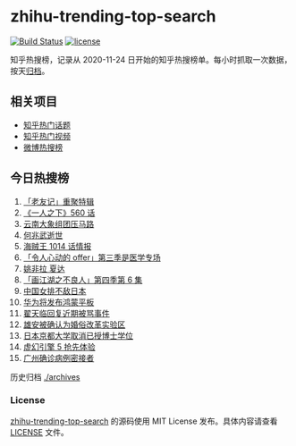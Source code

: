 # zhihu-trending-top-search

[![Build Status](https://github.com/justjavac/zhihu-trending-top-search/workflows/ci/badge.svg?branch=main)](https://github.com/justjavac/zhihu-trending-top-search/actions)
[![license](https://img.shields.io/github/license/justjavac/zhihu-trending-top-search)](https://github.com/justjavac/zhihu-trending-top-search/blob/main/LICENSE)

知乎热搜榜，记录从 2020-11-24 日开始的知乎热搜榜单。每小时抓取一次数据，按天[归档](./archives)。

## 相关项目

- [知乎热门话题](https://github.com/justjavac/zhihu-trending-hot-questions)
- [知乎热门视频](https://github.com/justjavac/zhihu-trending-hot-video)
- [微博热搜榜](https://github.com/justjavac/weibo-trending-hot-search)

## 今日热搜榜

<!-- BEGIN -->
<!-- 最后更新时间 Fri May 28 2021 20:31:17 GMT+0800 (China Standard Time) -->

1. [「老友记」重聚特辑](https://www.zhihu.com/search?q=老友记重聚)
2. [《一人之下》560 话](https://www.zhihu.com/search?q=一人之下)
3. [云南大象组团压马路](https://www.zhihu.com/search?q=云南大象)
4. [何兆武逝世](https://www.zhihu.com/search?q=何兆武)
5. [海贼王 1014 话情报](https://www.zhihu.com/search?q=海贼王)
6. [「令人心动的 offer」第三季是医学专场](https://www.zhihu.com/search?q=令人心动的offer第三季)
7. [姚非拉 夏达](https://www.zhihu.com/search?q=姚非拉)
8. [「画江湖之不良人」第四季第 6 集](https://www.zhihu.com/search?q=画江湖之不良人第四季)
9. [中国女排不敌日本](https://www.zhihu.com/search?q=中国女排)
10. [华为将发布鸿蒙平板](https://www.zhihu.com/search?q=鸿蒙平板)
11. [翟天临回复近期被骂事件](https://www.zhihu.com/search?q=翟天临回复)
12. [雄安被确认为婚俗改革实验区](https://www.zhihu.com/search?q=雄安)
13. [日本京都大学取消已授博士学位](https://www.zhihu.com/search?q=日本京都大学)
14. [虚幻引擎 5 抢先体验](https://www.zhihu.com/search?q=虚幻引擎5)
15. [广州确诊病例密接者](https://www.zhihu.com/search?q=广州疫情)

<!-- END -->

历史归档 [./archives](./archives)

### License

[zhihu-trending-top-search](https://github.com/justjavac/zhihu-trending-top-search)
的源码使用 MIT License 发布。具体内容请查看 [LICENSE](./LICENSE) 文件。
